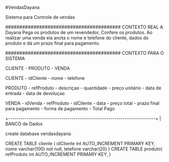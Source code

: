 #VendasDayana

Sistema para Controle de vendas 

#########################################
CONTEXTO REAL
A Dayana Pega os produtos de um revendedor,
Confere os produtos.
Ao realizar uma venda ela anota o nome e telefone do cliente, dados do produto e dá um prazo final para pagamento.

#########################################
CONTEXTO PARA O SISTEMA

CLIENTE - PRODUTO - VENDA

CLIENTE
    - idCliente
    - nome
    - telefone

PRODUTO
    - refProduto
    - descriçao
    - quantidade
    - preço unitário
    - data de entrada
    - data de devoluçao

VENDA
    - idVenda
    - refProduto
    - idCliente
    - data
    - preço total
    - prazo final para pagamento
    - forma de pagamento 
    - Total Pago


+------------------------------------------------------------------------+
| BANCO de Dados

create database vendasdayana

CREATE TABLE cliente (
    idCliente int AUTO_INCREMENT PRIMARY KEY,
    nome varchar(100) not null,
    telefone varchar(20)
)
CREATE TABLE produto(
    refProduto int AUTO_INCREMENT PRIMARY KEY,
)